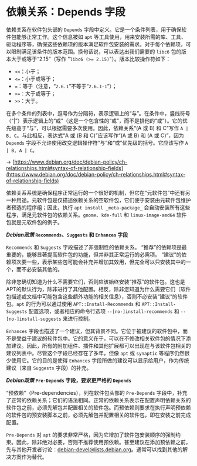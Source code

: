 # 依赖关系：Depends 字段

依赖关系在软件包头部的 `Depends` 字段中定义。它是一个条件列表，用于确保软件包能够正常工作。这个信息被如 `apt` 等工具使用，用来安装所需的库、工具、驱动程序等，确保这些依赖项的版本满足软件包安装的需求。对于每个依赖项，可以限制满足该条件的版本范围。换句话说，可以表达出我们需要的 `libc6` 包的版本大于或等于“2.15”（写作 "`libc6 (>= 2.15)`"）。版本比较操作符如下：

-   `<<`：小于；
-   `<=`：小于或等于；
-   `=`：等于（注意，“`2.6.1`”不等于“`2.6.1-1`”）；
-   `>=`：大于或等于；
-   `>>`：大于。

在多个条件的列表中，逗号作为分隔符，表示逻辑上的“与”。在条件中，竖线符号（“|”）表示逻辑上的“或”（这是一个包含性的“或”，而不是排他的“或”）。它的优先级高于“与”，可以根据需要多次使用。因此，依赖关系“(A 或 B) 和 C”写作 `A | B, C`。与此相反，表达式“A 或 (B 和 C)”应该写作“(A 或 B) 和 (A 或 C)”，因为 `Depends` 字段不允许使用改变逻辑操作符“与”和“或”优先级的括号。它应该写作 `A | B, A | C`。

→ [https://www.debian.org/doc/debian-policy/ch-relationships.html#syntax-of-relationship-fields](https://www.debian.org/doc/debian-policy/ch-relationships.html#syntax-of-relationship-fields)

依赖关系系统是确保程序正常运行的一个很好的机制，但它在“元软件包”中还有另一种用途。元软件包是仅描述依赖关系的空软件包，它们便于安装由元软件包维护者预选的程序组；因此，执行 `apt install _meta-package_` 会自动安装所有这些程序，满足元软件包的依赖关系。`gnome`、`kde-full` 和 `linux-image-amd64` 软件包就是元软件包的例子。

**_Debian政策_ `Recommends`、`Suggests` 和 `Enhances` 字段**

`Recommends` 和 `Suggests` 字段描述了非强制性的依赖关系。 “推荐”的依赖项是最重要的，能够显著提高软件包的功能，但并非其正常运行的必需项。 “建议”的依赖项次要一些，表示某些包可能会补充并增加其效用，但完全可以只安装其中的一个，而不必安装其他的。

除非您确切知道为什么不需要它们，否则应该始终安装“推荐”的软件包。这也是APT的默认行为，除非进行了其他配置。相反，除非您知道为什么需要它们（软件包描述或文档中可能包含这些额外功能的相关信息），否则不必安装“建议”的软件包。`apt` 的行为可以通过使用 `APT::Install-Recommends` 和 `APT::Install-Suggests` 配置选项，或者相应的命令行选项 `--[no-]install-recommends` 和 `--[no-]install-suggests` 来进行控制。

`Enhances` 字段也描述了一个建议，但其背景不同。它位于被建议的软件包中，而不是受益于建议的软件包中。它的意义在于，可以在不修改相关软件包的情况下添加建议。因此，所有的附加组件、插件和其他扩展都可以出现在与该软件包相关的建议列表中。尽管这个字段已经存在了多年，但像 `apt` 或 `synaptic` 等程序仍然很少使用它。它的目的是使得 `Enhances` 字段所做的建议可以显示给用户，作为传统建议（来自 `Suggests` 字段）的补充。

**_Debian政策_ `Pre-Depends` 字段，要求更严格的 `Depends`**

“预依赖”（Pre-dependencies），列在软件包头部的 `Pre-Depends` 字段中，补充了正常的依赖关系；它们的语法相同。正常的依赖关系表示在配置声明依赖关系的软件包之前，必须先解包并配置相关的软件包。而预依赖则要求在执行声明预依赖的软件包的预安装脚本之前，必须先解包并配置相关的软件包，即在安装之前完成配置。

`Pre-Depends` 对 `apt` 的要求非常严格，因为它增加了软件包安装顺序的强制约束。因此，除非绝对必要，否则不推荐使用预依赖。甚至建议在添加预依赖之前，先与其他开发者讨论：[debian-devel@lists.debian.org](mailto:debian-devel@lists.debian.org)。通常可以找到其他的解决方案作为替代。